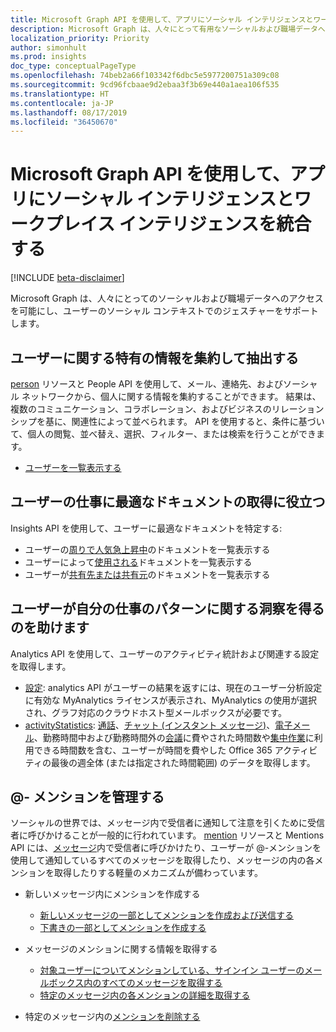 ```yaml
---
title: Microsoft Graph API を使用して、アプリにソーシャル インテリジェンスとワークプレイス インテリジェンスを統合する
description: Microsoft Graph は、人々にとって有用なソーシャルおよび職場データへのアクセスを可能にし、ユーザーのソーシャル コンテキストでのソーシャル ジェスチャーをサポートします。
localization_priority: Priority
author: simonhult
ms.prod: insights
doc_type: conceptualPageType
ms.openlocfilehash: 74beb2a66f103342f6dbc5e5977200751a309c08
ms.sourcegitcommit: 9cd96fcbaae9d2ebaa3f3b69e440a1aea106f535
ms.translationtype: HT
ms.contentlocale: ja-JP
ms.lasthandoff: 08/17/2019
ms.locfileid: "36450670"
---
```

# <a name="use-the-microsoft-graph-api-to-integrate-social-and-workplace-intelligence-in-an-app"></a>Microsoft Graph API を使用して、アプリにソーシャル インテリジェンスとワークプレイス インテリジェンスを統合する

[!INCLUDE [beta-disclaimer](../../includes/beta-disclaimer.md)]

Microsoft Graph は、人々にとってのソーシャルおよび職場データへのアクセスを可能にし、ユーザーのソーシャル コンテキストでのジェスチャーをサポートします。

## <a name="aggregate-and-extract-specific-information-about-people"></a>ユーザーに関する特有の情報を集約して抽出する

[person](../resources/person.md) リソースと People API を使用して、メール、連絡先、およびソーシャル ネットワークから、個人に関する情報を集約することができます。 結果は、複数のコミュニケーション、コラボレーション、およびビジネスのリレーションシップを基に、関連性によって並べられます。 API を使用すると、条件に基づいて、個人の閲覧、並べ替え、選択、フィルター、または検索を行うことができます。

- [ユーザーを一覧表示する](../api/user-list-people.md)

## <a name="help-users-get-the-most-relevant-documents-for-their-work"></a>ユーザーの仕事に最適なドキュメントの取得に役立つ

Insights API を使用して、ユーザーに最適なドキュメントを特定する:

- ユーザーの[周りで人気急上昇中](../api/insights-list-trending.md)のドキュメントを一覧表示する
- ユーザーによって[使用される](../api/insights-list-used.md)ドキュメントを一覧表示する 
- ユーザーが[共有先または共有元](../api/insights-list-shared.md)のドキュメントを一覧表示する 

## <a name="help-users-gain-insights-into-their-work-patterns"></a>ユーザーが自分の仕事のパターンに関する洞察を得るのを助けます

Analytics API を使用して、ユーザーのアクティビティ統計および関連する設定を取得します。

- [設定](../resources/settings.md): analytics API がユーザーの結果を返すには、現在のユーザー分析設定に有効な MyAnalytics ライセンスが表示され、MyAnalytics の使用が選択され、グラフ対応のクラウドホスト型メールボックスが必要です。
- [activityStatistics](../resources/activitystatistics.md): [通話](callactivitystatistics.md)、[チャット (インスタント メッセージ)](chatactivitystatistics.md)、[電子メール](emailactivitystatistics.md)、勤務時間中および勤務時間外の[会議](meetingactivitystatistics.md)に費やされた時間数や[集中作業](focusactivitystatistics.md)に利用できる時間数を含む、ユーザーが時間を費やした Office 365 アクティビティの最後の週全体 (または指定された時間範囲) のデータを取得します。

## <a name="manage--mentions"></a>@- メンションを管理する

ソーシャルの世界では、メッセージ内で受信者に通知して注意を引くために受信者に呼びかけることが一般的に行われています。
[mention](../resources/mention.md) リソースと Mentions API には、[メッセージ](../resources/message.md)内で受信者に呼びかけたり、ユーザーが @-メンションを使用して通知しているすべてのメッセージを取得したり、メッセージの内の各メンションを取得したりする軽量のメカニズムが備わっています。

<!--
Include the next sentence when supporting events.

**Mention** is also supported by [Event](../resources/event.md).

-->

- 新しいメッセージ内にメンションを作成する

  - [新しいメッセージの一部としてメンションを作成および送信する](../api/user-sendmail.md#request-2)
  - [下書きの一部としてメンションを作成する](../api/user-post-messages.md#request-2)

- メッセージのメンションに関する情報を取得する

  - [対象ユーザーについてメンションしている、サインイン ユーザーのメールボックス内のすべてのメッセージを取得する](../api/user-list-messages.md#request-2)
  - [特定のメッセージ内の各メンションの詳細を取得する](../api/message-get.md#request-2)

- 特定のメッセージ内の[メンションを削除する](../api/message-delete.md#request-2)
